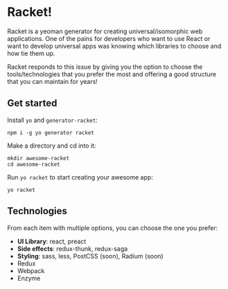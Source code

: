 # Racket!

Racket is a yeoman generator for creating universal/isomorphic web applications. One of the pains for developers who want to use React or want to develop universal apps was knowing which libraries to choose and how tie them up.

Racket responds to this issue by giving you the option to choose the tools/technologies that you prefer the most and offering a good structure that you can maintain for years!

## Get started

Install `yo` and `generator-racket`:

```
npm i -g yo generator racket
```

Make a directory and cd into it:

```
mkdir awesome-racket
cd awesome-racket
```

Run `yo racket` to start creating your awesome app:

```
yo racket
```

## Technologies
From each item with multiple options, you can choose the one you prefer:

- **UI Library**: react, preact
- **Side effects**: redux-thunk, redux-saga
- **Styling**: sass, less, PostCSS (soon), Radium (soon)
- Redux
- Webpack
- Enzyme
